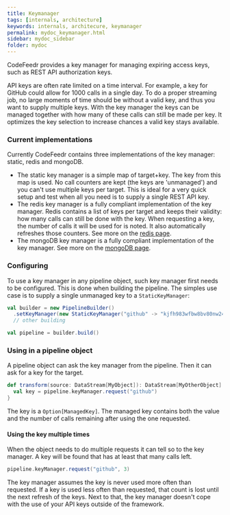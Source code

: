 ```yaml
---
title: Keymanager
tags: [internals, architecture]
keywords: internals, architecure, keymanager
permalink: mydoc_keymanager.html
sidebar: mydoc_sidebar
folder: mydoc
---
```

CodeFeedr provides a key manager for managing expiring access keys, such as REST API authorization keys.

API keys are often rate limited on a time interval. For example, a key for GitHub could allow for 1000 calls in a single day. To do a proper streaming job, no large moments of time should be without a valid key, and thus you want to supply multiple keys. With the key manager the keys can be managed together with how many of these calls can still be made per key. It optimizes the key selection to increase chances a valid key stays available.

### Current implementations
Currently CodeFeedr contains three implementations of the key manager: static, redis and mongoDB.

- The static key manager is a simple map of target+key. The key from this map is used. No call counters are kept (the keys are 'unmanaged') and you can't use multiple keys per target. This is ideal for a very quick setup and test when all you need is to supply a single REST API key.
- The redis key manager is a fully compliant implementation of the key manager. Redis contains a list of keys per target and keeps their validity: how many calls can still be done with the key. When requesting a key, the number of calls it will be used for is noted. It also automatically refreshes those counters. See more on the [redis page](redis-key-manager).
- The mongoDB key manager is a fully compliant implementation of the key manager. See more on the [mongoDB page](mongo-key-manager). 

### Configuring
To use a key manager in any pipeline object, such key manager first needs to be configured. This is done when building the pipeline. The simples use case is to supply a single unmanaged key to a `StaticKeyManager`:

```scala
val builder = new PipelineBuilder()
  .setKeyManager(new StaticKeyManager("github" -> "kjfh983wfbw8bv80nw24bv"))
  // other building  

val pipeline = builder.build()
```

### Using in a pipeline object

A pipeline object can ask the key manager from the pipeline. Then it can ask for a key for the target.

```scala
def transform(source: DataStream[MyObject]): DataStream[MyOtherObject] = {
  val key = pipeline.keyManager.request("github")
}
```

The key is a `Option[ManagedKey]`. The managed key contains both the value and the number of calls remaining after using the one requested.

#### Using the key multiple times

When the object needs to do multiple requests it can tell so to the key manager. A key will be found that has at least that many calls left.

```scala
pipeline.keyManager.request("github", 3)
```

The key manager assumes the key is never used more often than requested. If a key is used less often than requested, that count is lost until the next refresh of the keys.
Next to that, the key manager doesn't cope with the use of your API keys outside of the framework.